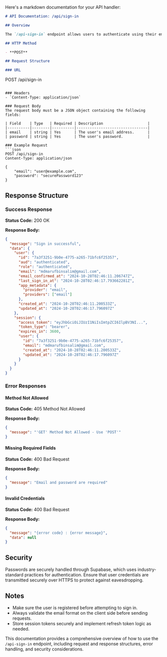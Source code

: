 Here's a markdown documentation for your API handler:

```markdown
# API Documentation: /api/sign-in

## Overview

The `/api-sign-in` endpoint allows users to authenticate using their email and password. It uses Supabase to validate the credentials and returns the user information along with the session details upon successful login.

## HTTP Method

- **POST**

## Request Structure

### URL
```

POST /api/sign-in

````

### Headers
- `Content-Type: application/json`

### Request Body
The request body must be a JSON object containing the following fields:

| Field    | Type   | Required | Description                    |
|----------|--------|----------|--------------------------------|
| email    | string | Yes      | The user's email address.      |
| password | string | Yes      | The user's password.           |

### Example Request
```json
POST /api/sign-in
Content-Type: application/json

{
    "email": "user@example.com",
    "password": "securePassword123"
}
````

## Response Structure

### Success Response

**Status Code:** 200 OK

**Response Body:**

```json
{
  "message": "Sign in successful",
  "data": {
    "user": {
      "id": "7a3f3251-9b0e-4775-a265-71bfc6f25357",
      "aud": "authenticated",
      "role": "authenticated",
      "email": "mdmarufbinsalim@gmail.com",
      "email_confirmed_at": "2024-10-28T02:46:11.206747Z",
      "last_sign_in_at": "2024-10-28T02:46:17.793662281Z",
      "app_metadata": {
        "provider": "email",
        "providers": ["email"]
      },
      "created_at": "2024-10-28T02:46:11.200533Z",
      "updated_at": "2024-10-28T02:46:17.796097Z"
    },
    "session": {
      "access_token": "eyJhbGciOiJIUzI1NiIsImtpZCI6IlpBV3NI...",
      "token_type": "bearer",
      "expires_in": 3600,
      "user": {
        "id": "7a3f3251-9b0e-4775-a265-71bfc6f25357",
        "email": "mdmarufbinsalim@gmail.com",
        "created_at": "2024-10-28T02:46:11.200533Z",
        "updated_at": "2024-10-28T02:46:17.796097Z"
      }
    }
  }
}
```

### Error Responses

#### Method Not Allowed

**Status Code:** 405 Method Not Allowed

**Response Body:**

```json
{
  "message": "'GET' Method Not Allowed - Use 'POST'"
}
```

#### Missing Required Fields

**Status Code:** 400 Bad Request

**Response Body:**

```json
{
  "message": "Email and password are required"
}
```

#### Invalid Credentials

**Status Code:** 400 Bad Request

**Response Body:**

```json
{
  "message": "{error code} : {error message}",
  "data": null
}
```

## Security

Passwords are securely handled through Supabase, which uses industry-standard practices for authentication. Ensure that user credentials are transmitted securely over HTTPS to protect against eavesdropping.

## Notes

- Make sure the user is registered before attempting to sign in.
- Always validate the email format on the client side before sending requests.
- Store session tokens securely and implement refresh token logic as needed.

This documentation provides a comprehensive overview of how to use the `/api-sign-in` endpoint, including request and response structures, error handling, and security considerations.

```

```
